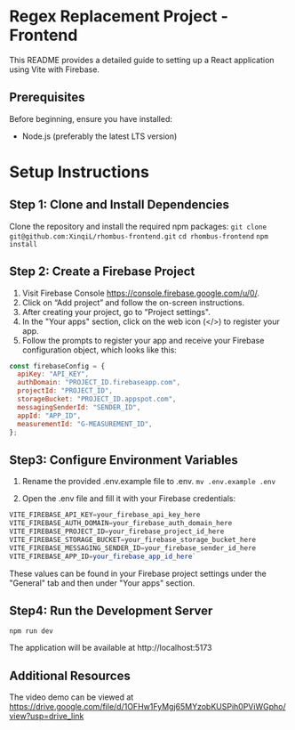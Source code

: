 # Regex Replacement Project - Frontend

This README provides a detailed guide to setting up a React application using Vite with Firebase.

## Prerequisites

Before beginning, ensure you have installed:

- Node.js (preferably the latest LTS version)

# Setup Instructions

## Step 1: Clone and Install Dependencies

Clone the repository and install the required npm packages:
`git clone git@github.com:XinqiL/rhombus-frontend.git`
`cd rhombus-frontend`
`npm install`

## Step 2: Create a Firebase Project

1. Visit Firebase Console https://console.firebase.google.com/u/0/.
2. Click on “Add project” and follow the on-screen instructions.
3. After creating your project, go to "Project settings".
4. In the "Your apps" section, click on the web icon (</>) to register your app.
5. Follow the prompts to register your app and receive your Firebase configuration object, which looks like this:

```javascript
const firebaseConfig = {
  apiKey: "API_KEY",
  authDomain: "PROJECT_ID.firebaseapp.com",
  projectId: "PROJECT_ID",
  storageBucket: "PROJECT_ID.appspot.com",
  messagingSenderId: "SENDER_ID",
  appId: "APP_ID",
  measurementId: "G-MEASUREMENT_ID",
};
```

## Step3: Configure Environment Variables

1. Rename the provided .env.example file to .env.
   `mv .env.example .env`

2. Open the .env file and fill it with your Firebase credentials:

```javascript
VITE_FIREBASE_API_KEY=your_firebase_api_key_here
VITE_FIREBASE_AUTH_DOMAIN=your_firebase_auth_domain_here
VITE_FIREBASE_PROJECT_ID=your_firebase_project_id_here
VITE_FIREBASE_STORAGE_BUCKET=your_firebase_storage_bucket_here
VITE_FIREBASE_MESSAGING_SENDER_ID=your_firebase_sender_id_here
VITE_FIREBASE_APP_ID=your_firebase_app_id_here`
```

These values can be found in your Firebase project settings under the "General" tab and then under "Your apps" section.

## Step4: Run the Development Server

`npm run dev`

The application will be available at http://localhost:5173

## Additional Resources

The video demo can be viewed at https://drive.google.com/file/d/1OFHw1FyMgj65MYzobKUSPih0PViWGpho/view?usp=drive_link
